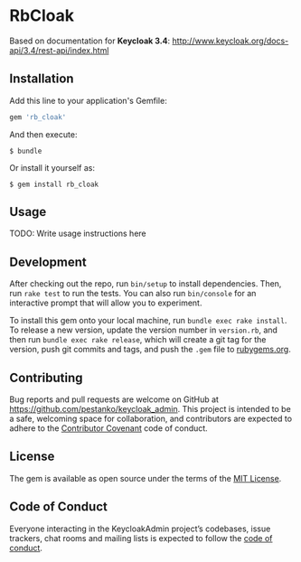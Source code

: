 # RbCloak
Based on documentation for **Keycloak 3.4**: http://www.keycloak.org/docs-api/3.4/rest-api/index.html


## Installation

Add this line to your application's Gemfile:

```ruby
gem 'rb_cloak'
```

And then execute:

    $ bundle

Or install it yourself as:

    $ gem install rb_cloak

## Usage

TODO: Write usage instructions here

## Development

After checking out the repo, run `bin/setup` to install dependencies. Then, run `rake test` to run the tests. You can also run `bin/console` for an interactive prompt that will allow you to experiment.

To install this gem onto your local machine, run `bundle exec rake install`. To release a new version, update the version number in `version.rb`, and then run `bundle exec rake release`, which will create a git tag for the version, push git commits and tags, and push the `.gem` file to [rubygems.org](https://rubygems.org).

## Contributing

Bug reports and pull requests are welcome on GitHub at https://github.com/pestanko/keycloak_admin. This project is intended to be a safe, welcoming space for collaboration, and contributors are expected to adhere to the [Contributor Covenant](http://contributor-covenant.org) code of conduct.

## License

The gem is available as open source under the terms of the [MIT License](https://opensource.org/licenses/MIT).

## Code of Conduct

Everyone interacting in the KeycloakAdmin project’s codebases, issue trackers, chat rooms and mailing lists is expected to follow the [code of conduct](https://github.com/pestanko/keycloak_admin/blob/master/CODE_OF_CONDUCT.md).

